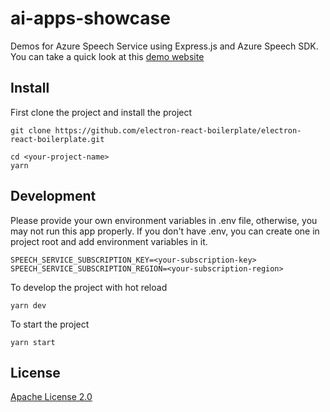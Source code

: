 # ai-apps-showcase
Demos for Azure Speech Service using Express.js and Azure Speech SDK. You can take a quick look at this [demo website](https://speech-suite.azurewebsites.net)

## Install

First clone the project and install the project
```
git clone https://github.com/electron-react-boilerplate/electron-react-boilerplate.git  

cd <your-project-name>
yarn
```

## Development

Please provide your own environment variables in .env file, otherwise, you may not run this app properly.
If you don't have .env, you can create one in project root and add environment variables in it.
```
SPEECH_SERVICE_SUBSCRIPTION_KEY=<your-subscription-key>
SPEECH_SERVICE_SUBSCRIPTION_REGION=<your-subscription-region>
```

To develop the project with hot reload
```
yarn dev
```

To start the project
```
yarn start
```

## License

[Apache License 2.0](LICENSE)